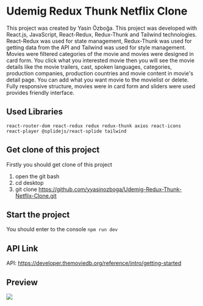 # Udemig Redux Thunk Netflix Clone

This project was created by Yasin Özboğa.
This project was developed with React.js, JavaScript, React-Redux, Redux-Thunk and Tailwind technologies.
React-Redux was used for state management, Redux-Thunk was used for getting data from the API and Tailwind was used for style management.
Movies were filtered categories of the movie and movies were designed in card form.
You click what you interested movie then you will see the movie details like the movie trailers, cast, spoken languages, categories, production companies, production countries and movie content in movie's detail page.
You can add what you want movie to the movielist or delete.
Fully responsive structure, movies were in card form and sliders were used provides friendly interface.

## Used Libraries

```
react-router-dom react-redux redux redux-thunk axios react-icons react-player @splidejs/react-splide tailwind
```

## Get clone of this project

Firstly you should get clone of this project

1. open the git bash
2. cd desktop
3. git clone https://github.com/yyasinozboga/Udemig-Redux-Thunk-Netflix-Clone.git

## Start the project

You should enter to the console `npm run dev`

## API Link

API: https://developer.themoviedb.org/reference/intro/getting-started

## Preview

<img src="/assets/Netflix Clone Gif.gif">
